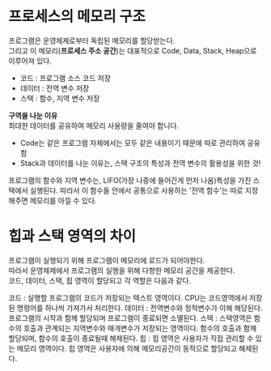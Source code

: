 
# 프로세스의 메모리 구조    
       
프로그램은 운영체제로부터 독립된 메모리를 할당받는다.   
그리고 이 메모리(**프로세스 주소 공간**)는 대표적으로 Code, Data, Stack, Heap으로 이루어져 있다.
       
* 코드 : 프로그램 소스 코드 저장
* 데이터 : 전역 변수 저장
* 스택 : 함수, 지역 변수 저장

**구역을 나눈 이유**    
최대한 데이터를 공유하여 메모리 사용량을 줄여야 합니다.

* Code는 같은 프로그램 자체에서는 모두 같은 내용이기 때문에 따로 관리하여 공유함
* Stack과 데이터를 나눈 이유는, 스택 구조의 특성과 전역 변수의 활용성을 위한 것!

프로그램의 함수와 지역 변수는, LIFO(가장 나중에 들어간게 먼저 나옴)특성을 가진 스택에서 실행된다. 
따라서 이 함수들 안에서 공통으로 사용하는 '전역 함수'는 따로 지정해주면 메모리를 아낄 수 있다.
      
# 힙과 스택 영역의 차이   
프로그램이 실행되기 위해 프로그램이 메모리에 로드가 되어야한다.      
따라서 운영체제에서 프로그램의 실행을 위해 다향한 메모리 공간을 제공한다.          
코드, 데이터, 스택, 힙 영역이 할당되고 각 역할은 다음과 같다.   

코드 :  실행할 프로그램의 코드가 저장되는 텍스트 영역이다. CPU는 코드영역에서 저장된 명령어를 하나씩 가져가서 처리한다.
데이터 :  전역변수와 정적변수가 이해 해당된다. 프로그램의 시작과 함께 할당되며 프로그램이 종료되면 소멸된다.
스택   :  스택영역은 함수의 호출과 관계되는 지역변수와 매개변수가 저장되는 영역이다. 함수의 호출과 함께 할당되며, 함수의 호출이 종료될때 해제된다.
힙  :  힙 영역은 사용자가 직접 관리할 수 있는 메모리 영역이다. 힙 영역은 사용자에 의해 메모리공간이 동적으로 할당되고 해제된다.
